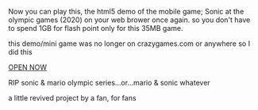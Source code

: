 Now you can play this, the html5 demo of the mobile game; Sonic at the olympic games (2020) on your web brower once again. so you don't have to spend 1GB for flash point only for this 35MB game.

this demo/mini game was no longer on crazygames.com or anywhere so I did this

[OPEN NOW](https://neocharmy.github.io/sonic-2020/)

RIP sonic & mario olympic series...or...mario & sonic
whatever

a little revived project by a fan, for fans
